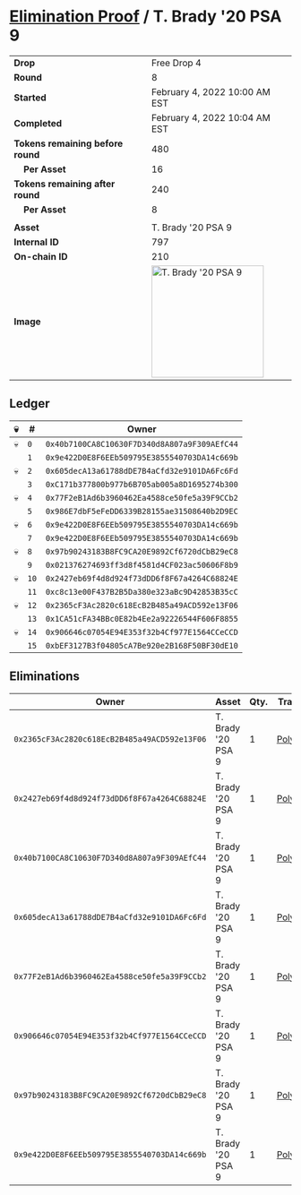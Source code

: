 # [Elimination Proof](./readme.md) / T. Brady &#039;20 PSA 9

|||
|---|---|
| **Drop** | Free Drop 4 |
| **Round** | 8 |
| **Started** | February 4, 2022 10:00 AM EST |
| **Completed** | February 4, 2022 10:04 AM EST |
| **Tokens remaining before round** | 480 |
| **&nbsp;&nbsp;&nbsp;&nbsp;Per Asset** | 16 |
| **Tokens remaining after round** | 240 |
| **&nbsp;&nbsp;&nbsp;&nbsp;Per Asset** | 8 |
| | |
| **Asset** | T. Brady &#039;20 PSA 9 |
| **Internal ID** | 797 |
| **On-chain ID** | 210 |
| **Image** | <img src="https://tcdn.blokpax.com/957181fa-d3f6-46dd-9133-dc59953aecb5/dc3b9fff5fbcbb6a160999134ccece8e2294e18f5eb5b327de5678722547ddff.jpg" height="200" alt="T. Brady &#039;20 PSA 9" /> |

## Ledger

| 💀 | # | Owner |
| --- | --- | --- |
| 💀 | `0` | `0x40b7100CA8C10630F7D340d8A807a9F309AEfC44` |
|  | `1` | `0x9e422D0E8F6EEb509795E3855540703DA14c669b` |
| 💀 | `2` | `0x605decA13a61788dDE7B4aCfd32e9101DA6Fc6Fd` |
|  | `3` | `0xC171b377800b977b6B705ab005a8D1695274b300` |
| 💀 | `4` | `0x77F2eB1Ad6b3960462Ea4588ce50fe5a39F9CCb2` |
|  | `5` | `0x986E7dbF5eFeDD6339B28155ae31508640b2D9EC` |
| 💀 | `6` | `0x9e422D0E8F6EEb509795E3855540703DA14c669b` |
|  | `7` | `0x9e422D0E8F6EEb509795E3855540703DA14c669b` |
| 💀 | `8` | `0x97b90243183B8FC9CA20E9892Cf6720dCbB29eC8` |
|  | `9` | `0x021376274693ff3d8f4581d4CF023ac50606F8b9` |
| 💀 | `10` | `0x2427eb69f4d8d924f73dDD6f8F67a4264C68824E` |
|  | `11` | `0xc8c13e00F437B2B5Da380e323aBc9D42853B35cC` |
| 💀 | `12` | `0x2365cF3Ac2820c618EcB2B485a49ACD592e13F06` |
|  | `13` | `0x1CA51cFA34BBc0E82b4Ee2a92226544F606F8855` |
| 💀 | `14` | `0x906646c07054E94E353f32b4Cf977E1564CCeCCD` |
|  | `15` | `0xbEF3127B3f04805cA7Be920e2B168F50BF30dE10` |


## Eliminations

| Owner | Asset | Qty. | Transaction |
| --- | --- | --- | --- |
| `0x2365cF3Ac2820c618EcB2B485a49ACD592e13F06` | T. Brady '20 PSA 9 | 1 | [Polygonscan](https://polygonscan.com/tx/0x54767293aa290f043a5371b2e8f9e463c6ac6c8570a0c48e03468559c638abd9) |
| `0x2427eb69f4d8d924f73dDD6f8F67a4264C68824E` | T. Brady '20 PSA 9 | 1 | [Polygonscan](https://polygonscan.com/tx/0xe6cf8eed89c2be754d109070cba1064039a21b281d05ae234725eca1e6c3086a) |
| `0x40b7100CA8C10630F7D340d8A807a9F309AEfC44` | T. Brady '20 PSA 9 | 1 | [Polygonscan](https://polygonscan.com/tx/0x17b554f9001359236a133c5a6729b61e9504a44c711cebac151e2fbd1be3f693) |
| `0x605decA13a61788dDE7B4aCfd32e9101DA6Fc6Fd` | T. Brady '20 PSA 9 | 1 | [Polygonscan](https://polygonscan.com/tx/0x8302ca8a16f98b88657f1c2db6d0c90c2ef5847202e487ab6dc857fc28eff089) |
| `0x77F2eB1Ad6b3960462Ea4588ce50fe5a39F9CCb2` | T. Brady '20 PSA 9 | 1 | [Polygonscan](https://polygonscan.com/tx/0xdec99537ac7cb67c3947581fb3e57ad0d5ac07b679283541b8824ff42ecb3fde) |
| `0x906646c07054E94E353f32b4Cf977E1564CCeCCD` | T. Brady '20 PSA 9 | 1 | [Polygonscan](https://polygonscan.com/tx/0x4700a056197d225d8a9d1e2467804475feaf101db3f61354fec966bd9a53f3a3) |
| `0x97b90243183B8FC9CA20E9892Cf6720dCbB29eC8` | T. Brady '20 PSA 9 | 1 | [Polygonscan](https://polygonscan.com/tx/0x74a9dd404e8c608dab69a79dac3a4f2d458df4c61dc585f23e476fe0370ee3fc) |
| `0x9e422D0E8F6EEb509795E3855540703DA14c669b` | T. Brady '20 PSA 9 | 1 | [Polygonscan](https://polygonscan.com/tx/0x51b9293ea2142159f93f571c8e99e079ccc7674baf764c43c90ef3d7c662be9a) |
